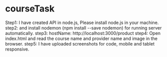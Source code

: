 # courseTask

Step1: I have created API in node.js, Please install node.js in your machine.
step2: and install nodemon (npm install --save nodemon) for running server automatically.
step3: hostName: http://localhost:3000/product 
step4: Open index.html and read the course name and provider name and image in the browser.
step5: I have uploaded screenshots for code, mobile and tablet responsive.  
